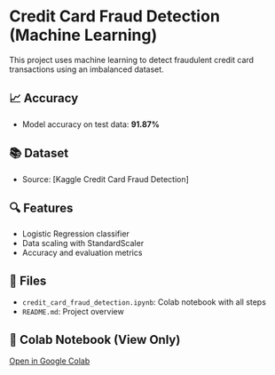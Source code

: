 
# Credit Card Fraud Detection (Machine Learning)

This project uses machine learning to detect fraudulent credit card transactions using an imbalanced dataset.

## 📈 Accuracy
- Model accuracy on test data: **91.87%**

## 📚 Dataset
- Source: [Kaggle Credit Card Fraud Detection]

## 🔍 Features
- Logistic Regression classifier
- Data scaling with StandardScaler
- Accuracy and evaluation metrics

## 📁 Files
- `credit_card_fraud_detection.ipynb`: Colab notebook with all steps
- `README.md`: Project overview


## 🔗 Colab Notebook (View Only)
[Open in Google Colab](https://colab.research.google.com/drive/1kfuwc2-VxXoM9ODIsysd-kxlEuTUmaw5?usp=sharing)
